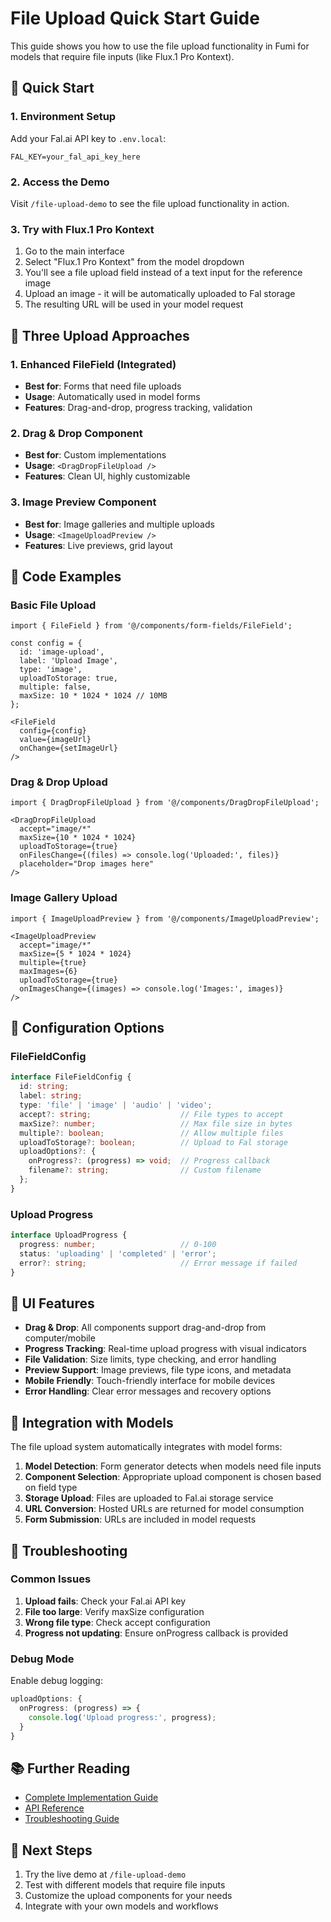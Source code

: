 # File Upload Quick Start Guide

This guide shows you how to use the file upload functionality in Fumi for models that require file inputs (like Flux.1 Pro Kontext).

## 🚀 Quick Start

### 1. Environment Setup

Add your Fal.ai API key to `.env.local`:

```env
FAL_KEY=your_fal_api_key_here
```

### 2. Access the Demo

Visit `/file-upload-demo` to see the file upload functionality in action.

### 3. Try with Flux.1 Pro Kontext

1. Go to the main interface
2. Select "Flux.1 Pro Kontext" from the model dropdown
3. You'll see a file upload field instead of a text input for the reference image
4. Upload an image - it will be automatically uploaded to Fal storage
5. The resulting URL will be used in your model request

## 🎯 Three Upload Approaches

### 1. Enhanced FileField (Integrated)
- **Best for**: Forms that need file uploads
- **Usage**: Automatically used in model forms
- **Features**: Drag-and-drop, progress tracking, validation

### 2. Drag & Drop Component
- **Best for**: Custom implementations
- **Usage**: `<DragDropFileUpload />`
- **Features**: Clean UI, highly customizable

### 3. Image Preview Component
- **Best for**: Image galleries and multiple uploads
- **Usage**: `<ImageUploadPreview />`
- **Features**: Live previews, grid layout

## 📝 Code Examples

### Basic File Upload

```tsx
import { FileField } from '@/components/form-fields/FileField';

const config = {
  id: 'image-upload',
  label: 'Upload Image',
  type: 'image',
  uploadToStorage: true,
  multiple: false,
  maxSize: 10 * 1024 * 1024 // 10MB
};

<FileField
  config={config}
  value={imageUrl}
  onChange={setImageUrl}
/>
```

### Drag & Drop Upload

```tsx
import { DragDropFileUpload } from '@/components/DragDropFileUpload';

<DragDropFileUpload
  accept="image/*"
  maxSize={10 * 1024 * 1024}
  uploadToStorage={true}
  onFilesChange={(files) => console.log('Uploaded:', files)}
  placeholder="Drop images here"
/>
```

### Image Gallery Upload

```tsx
import { ImageUploadPreview } from '@/components/ImageUploadPreview';

<ImageUploadPreview
  accept="image/*"
  maxSize={5 * 1024 * 1024}
  multiple={true}
  maxImages={6}
  uploadToStorage={true}
  onImagesChange={(images) => console.log('Images:', images)}
/>
```

## 🔧 Configuration Options

### FileFieldConfig

```typescript
interface FileFieldConfig {
  id: string;
  label: string;
  type: 'file' | 'image' | 'audio' | 'video';
  accept?: string;                    // File types to accept
  maxSize?: number;                   // Max file size in bytes
  multiple?: boolean;                 // Allow multiple files
  uploadToStorage?: boolean;          // Upload to Fal storage
  uploadOptions?: {
    onProgress?: (progress) => void;  // Progress callback
    filename?: string;                // Custom filename
  };
}
```

### Upload Progress

```typescript
interface UploadProgress {
  progress: number;                   // 0-100
  status: 'uploading' | 'completed' | 'error';
  error?: string;                     // Error message if failed
}
```

## 🎨 UI Features

- **Drag & Drop**: All components support drag-and-drop from computer/mobile
- **Progress Tracking**: Real-time upload progress with visual indicators
- **File Validation**: Size limits, type checking, and error handling
- **Preview Support**: Image previews, file type icons, and metadata
- **Mobile Friendly**: Touch-friendly interface for mobile devices
- **Error Handling**: Clear error messages and recovery options

## 🔗 Integration with Models

The file upload system automatically integrates with model forms:

1. **Model Detection**: Form generator detects when models need file inputs
2. **Component Selection**: Appropriate upload component is chosen based on field type
3. **Storage Upload**: Files are uploaded to Fal.ai storage service
4. **URL Conversion**: Hosted URLs are returned for model consumption
5. **Form Submission**: URLs are included in model requests

## 🐛 Troubleshooting

### Common Issues

1. **Upload fails**: Check your Fal.ai API key
2. **File too large**: Verify maxSize configuration
3. **Wrong file type**: Check accept configuration
4. **Progress not updating**: Ensure onProgress callback is provided

### Debug Mode

Enable debug logging:

```typescript
uploadOptions: {
  onProgress: (progress) => {
    console.log('Upload progress:', progress);
  }
}
```

## 📚 Further Reading

- [Complete Implementation Guide](./FILE_STORAGE_IMPLEMENTATION.md)
- [API Reference](./FILE_STORAGE_IMPLEMENTATION.md#api-reference)
- [Troubleshooting Guide](./FILE_STORAGE_IMPLEMENTATION.md#troubleshooting)

## 🎯 Next Steps

1. Try the live demo at `/file-upload-demo`
2. Test with different models that require file inputs
3. Customize the upload components for your needs
4. Integrate with your own models and workflows
